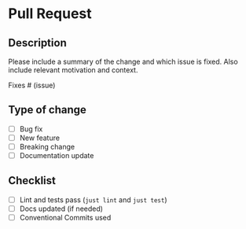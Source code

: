 # Pull Request

## Description

Please include a summary of the change and which issue is fixed. Also include relevant motivation and context.

Fixes # (issue)

## Type of change
- [ ] Bug fix
- [ ] New feature
- [ ] Breaking change
- [ ] Documentation update

## Checklist
- [ ] Lint and tests pass (`just lint` and `just test`)
- [ ] Docs updated (if needed)
- [ ] Conventional Commits used
